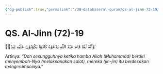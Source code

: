 ```yaml
---
{"dg-publish":true,"permalink":"/30-database/al-quran/qs-al-jinn-72-19/"}
---
```



# QS. Al-Jinn (72)-19
وَّاَنَّهٗ لَمَّا قَامَ عَبْدُ اللّٰهِ يَدْعُوْهُ كَادُوْا يَكُوْنُوْنَ عَلَيْهِ لِبَدًاۗ  ࣖ

Artinya: *"Dan sesungguhnya ketika hamba Allah (Muhammad) berdiri menyembah-Nya (melaksanakan salat), mereka (jin-jin) itu berdesakan mengerumuninya."*
